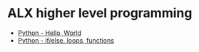 # ALX higher level programming

- [Python - Hello, World](0x00-python-hello_world/README.md)
- [Python - if/else, loops, functions](0x01-python-if_else_loops_functions/README.md)
